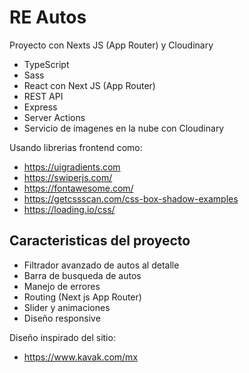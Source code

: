 # RE Autos
Proyecto con Nexts JS (App Router) y Cloudinary

- TypeScript
- Sass
- React con Next JS (App Router)
- REST API
- Express
- Server Actions
- Servicio de imagenes en la nube con Cloudinary

Usando librerias frontend como:

- https://uigradients.com
- https://swiperjs.com/
- https://fontawesome.com/
- https://getcssscan.com/css-box-shadow-examples
- https://loading.io/css/

## Caracteristicas del proyecto

- Filtrador avanzado de autos al detalle
- Barra de busqueda de autos
- Manejo de errores
- Routing (Next js App Router)
- Slider y animaciones
- Diseño responsive

Diseño inspirado del sitio:

- https://www.kavak.com/mx
